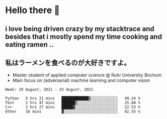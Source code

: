 # Hello there 👋

## i love being driven crazy by my stacktrace and besides that i mostly spend my time cooking and eating ramen ..
## 私はラーメンを食べるのが大好きですよ。

* Master student of applied computer science @ Ruhr University Bochum
* Main focus on (adversarial) machine learning and computer vision

<!--START_SECTION:waka-->
```text
Week: 19 August, 2021 - 25 August, 2021

Python   5 hrs 21 mins   ████████████▒░░░░░░░░░░░░   49.24 % 
Text     2 hrs 47 mins   ██████▒░░░░░░░░░░░░░░░░░░   25.68 % 
C++      2 hrs 27 mins   █████▓░░░░░░░░░░░░░░░░░░░   22.53 % 
Other    16 mins         ▓░░░░░░░░░░░░░░░░░░░░░░░░   02.55 % 
```
<!--END_SECTION:waka-->
